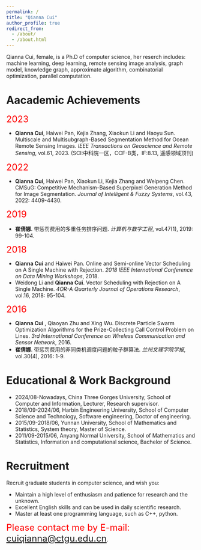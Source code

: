```yaml
---
permalink: /
title: "Qianna Cui"
author_profile: true
redirect_from: 
  - /about/
  - /about.html
---
```

Qianna Cui, female, is a Ph.D of computer science,  her reserch includes: machine learning, deep learning, remote sensing image analysis, graph model,  knowledge graph, approximate algorithm, combinatorial optimization, parallel computation.

Aacademic Achievements
======

<font color=Red size=5>2023</font>
* **Qianna Cui**, Haiwei Pan, Kejia Zhang, Xiaokun Li and Haoyu Sun. Multiscale and Multisubgraph-Based Segmentation Method for Ocean Remote Sensing Images. _IEEE Transactions on Geoscience and Remote Sensing_, vol.61, 2023. (SCI:中科院一区，CCF-B类，IF:8.13, 遥感领域顶刊)

<font color=Red size=5>2022</font>
* **Qianna Cui**, Haiwei Pan, Xiaokun Li, Kejia Zhang and Weipeng Chen. CMSuG: Competitive Mechanism-Based Superpixel Generation Method for Image Segmentation. _Journal of Intelligent & Fuzzy Systems_, vol.43, 2022: 4409-4430.

<font color=Red size=5>2019</font>
* **崔倩娜**. 带惩罚费用的多重任务排序问题. _计算机与数字工程_, vol.47(1), 2019: 99-104.

<font color=Red size=5>2018</font>
* **Qianna Cui** and Haiwei Pan. Online and Semi-online Vector Scheduling on A Single Machine with Rejection. _2018 IEEE International Conference on Data Mining Workshops_, 2018.
* Weidong Li and **Qianna Cui**. Vector Scheduling with Rejection on A Single Machine. _4OR-A Quarterly Journal of Operations Research_, vol.16, 2018: 95-104.

<font color=Red size=5>2016</font>
* **Qianna Cui** , Qiaoyan Zhu and Xing Wu. Discrete Particle Swarm Optimization Algorithms for the Prize-Collecting Call Control Problem on Lines. _3rd International Conference on Wireless Communication and Sensor Network_, 2016. 
* **崔倩娜**. 带惩罚费用的非同类机调度问题的粒子群算法. _兰州文理学院学报_, vol.30(4), 2016: 1-9.

Educational & Work Background
======
* 2024/08-Nowadays, China Three Gorges University, School of Computer and Information, Lecturer, Research supervisor.
* 2018/09-2024/06, Harbin Engineering University, School of Computer Science and Technology, Software engineering, Doctor of engineering.
* 2015/09-2018/06, Yunnan University, School of Mathematics and Statistics, System theory, Master of Science.
* 2011/09-2015/06, Anyang Normal University, School of Mathematics and Statistics, Information and computational science, Bachelor of Science.


Recruitment
======
Recruit graduate students in computer science, and wish you:

* Maintain a high level of enthusiasm and patience for research and the unknown.
* Excellent English skills and can be used in daily scientific research.
* Master at least one programming language, such as C++, python.

<font color=Red size=5>Please contact me by E-mail: cuiqianna@ctgu.edu.cn</font>.




